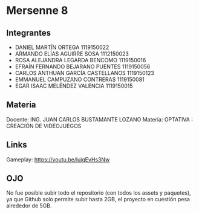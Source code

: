 # Mersenne 8
## Integrantes
- DANIEL MARTÍN ORTEGA 1119150022
 - ARMANDO ELÍAS AGUIRRE SOSA 1112150023 
-  ROSA ALEJANDRA LEGARDA BENCOMO 1119150016 
-  EFRAÍN FERNANDO BEJARANO PUENTES 1119150056 
-  CARLOS ANTHUAN GARCÍA CASTELLANOS 1119150123 
-  EMMANUEL CAMPUZANO CONTRERAS 1119150081 
-  EGAR ISAAC MELÉNDEZ VALENCIA 1119150015

## Materia
Docente:  ING. JUAN CARLOS BUSTAMANTE LOZANO
Materia:  OPTATIVA : CREACIÓN DE VIDEOJUEGOS

## Links
Gameplay: https://youtu.be/lujqEvHs3Nw

## OJO
No fue posible subir todo el repositorio (con todos los assets y paquetes), ya que Github solo permite subir hasta 2GB, el proyecto en cuestión pesa alrededor de 5GB.
